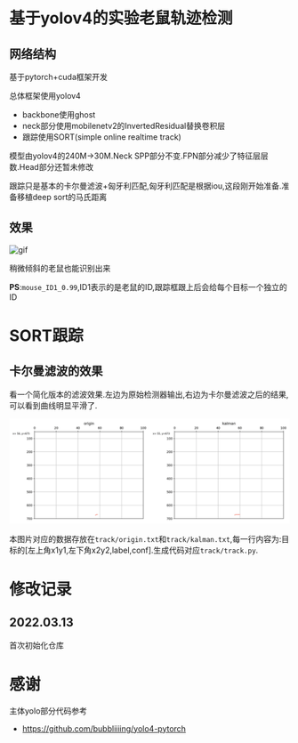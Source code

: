 # 基于yolov4的实验老鼠轨迹检测

## 网络结构

基于pytorch+cuda框架开发

总体框架使用yolov4

* backbone使用ghost
* neck部分使用mobilenetv2的InvertedResidual替换卷积层
* 跟踪使用SORT(simple online realtime track)

模型由yolov4的240M->30M.Neck SPP部分不变.FPN部分减少了特征层层数.Head部分还暂未修改

跟踪只是基本的卡尔曼滤波+匈牙利匹配,匈牙利匹配是根据iou,这段刚开始准备.准备移植deep sort的马氏距离

## 效果

![gif](assets/detect.gif)

稍微倾斜的老鼠也能识别出来

**PS**:`mouse_ID1_0.99`,ID1表示的是老鼠的ID,跟踪框跟上后会给每个目标一个独立的ID

# SORT跟踪

## 卡尔曼滤波的效果

看一个简化版本的滤波效果.左边为原始检测器输出,右边为卡尔曼滤波之后的结果,可以看到曲线明显平滑了.

![compare](track/compare.gif)

本图片对应的数据存放在`track/origin.txt`和`track/kalman.txt`,每一行内容为:目标的[左上角x1y1,左下角x2y2,label,conf].生成代码对应`track/track.py`.

# 修改记录

## 2022.03.13

首次初始化仓库

# 感谢

主体yolo部分代码参考

* https://github.com/bubbliiiing/yolo4-pytorch
